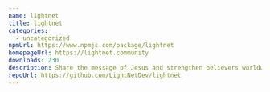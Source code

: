 ```yaml
---
name: lightnet
title: lightnet
categories:
  - uncategorized
npmUrl: https://www.npmjs.com/package/lightnet
homepageUrl: https://lightnet.community
downloads: 230
description: Share the message of Jesus and strengthen believers worldwide.
repoUrl: https://github.com/LightNetDev/lightnet
---
```

